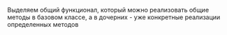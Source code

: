 Выделяем общий функционал, который можно реализовать общие методы в базовом классе,
а в дочерних - уже конкретные реализации определенных методов
